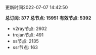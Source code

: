 更新时间2022-07-07 14:42:50

**总订阅: 377**
**总节点: 15951**
**有效节点: 5392**
- v2ray节点: 2602
- trojan节点: 491
- ss节点: 2135
- ssr节点: 163
